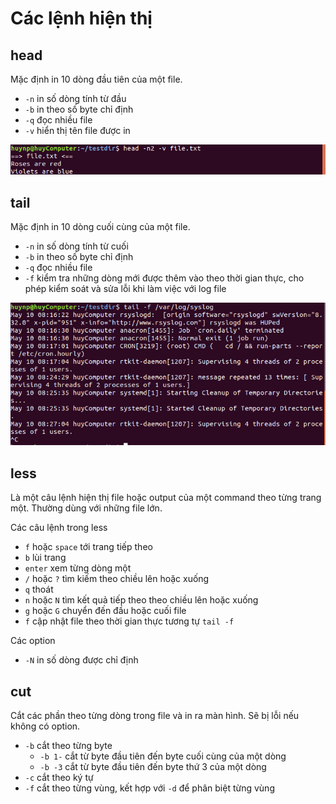 # Các lệnh hiện thị
## head
Mặc định in 10 dòng đầu tiên của một file.
- `-n` in số dòng tính từ đầu
- `-b` in theo số byte chỉ định
- `-q` đọc nhiều file
- `-v` hiển thị tên file được in

![Alt](https://raw.githubusercontent.com/huynp1999/huynp/master/pic/head.png)
## tail
Mặc định in 10 dòng cuối cùng của một file.
- `-n` in số dòng tính từ cuối
- `-b` in theo số byte chỉ định
- `-q` đọc nhiều file
- `-f` kiểm tra những dòng mới được thêm vào theo thời gian thực, cho phép kiểm soát và sửa lỗi khi làm việc với log file

![Alt](https://raw.githubusercontent.com/huynp1999/huynp/master/pic/tail.png)
## less
Là một câu lệnh hiện thị file hoặc output của một command theo từng trang một. Thường dùng với những file lớn.

Các câu lệnh trong less
- `f` hoặc `space` tới trang tiếp theo
- `b` lùi trang
- `enter` xem từng dòng một
- `/` hoặc `?` tìm kiếm theo chiều lên hoặc xuống
- `q` thoát
- `n` hoặc `N` tìm kết quả tiếp theo theo chiều lên hoặc xuống
- `g` hoặc `G` chuyển đến đầu hoặc cuối file
- `f` cập nhật file theo thời gian thực tương tự `tail -f`

Các option
- `-N` in số dòng được chỉ định
## cut
Cắt các phần theo từng dòng trong file và in ra màn hình. Sẽ bị lỗi nếu không có option.
- `-b` cắt theo từng byte
  - `-b 1-` cắt từ byte đầu tiên đến byte cuối cùng của một dòng
  - `-b -3` cắt từ byte đầu tiên đến byte thứ 3 của một dòng
- `-c` cắt theo ký tự
- `-f` cắt theo từng vùng, kết hợp với `-d` để phân biệt từng vùng
